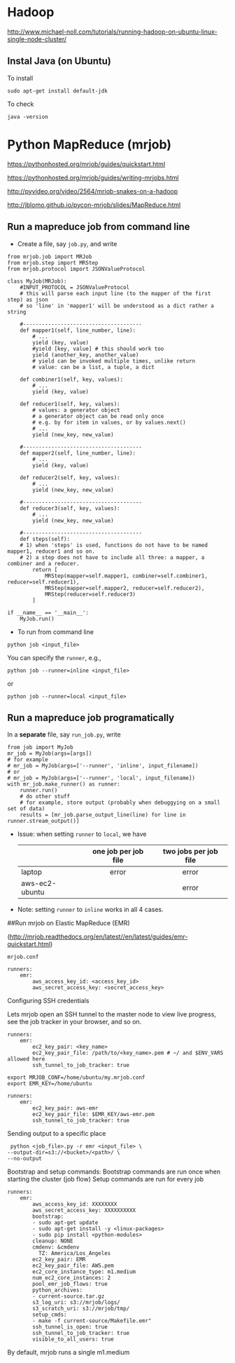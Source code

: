 # Hadoop

http://www.michael-noll.com/tutorials/running-hadoop-on-ubuntu-linux-single-node-cluster/

## Instal Java (on Ubuntu)
To install
```
sudo apt-get install default-jdk
```
To check
```
java -version
```

# Python MapReduce (mrjob)

https://pythonhosted.org/mrjob/guides/quickstart.html

https://pythonhosted.org/mrjob/guides/writing-mrjobs.html

http://pyvideo.org/video/2564/mrjob-snakes-on-a-hadoop

http://jblomo.github.io/pycon-mrjob/slides/MapReduce.html


## Run a mapreduce job from command line

* Create a file, say `job.py`, and write

```
from mrjob.job import MRJob
from mrjob.step import MRStep
from mrjob.protocol import JSONValueProtocol

class MyJob(MRJob):
    #INPUT_PROTOCOL = JSONValueProtocol
    # this will parse each input line (to the mapper of the first step) as json
    # so 'line' in 'mapper1' will be understood as a dict rather a string
    
    #--------------------------------------
    def mapper1(self, line_number, line):
        # ...
        yield (key, value) 
        #yield [key, value] # this should work too
        yield (another_key, another_value) 
        # yield can be invoked multiple times, unlike return
        # value: can be a list, a tuple, a dict
  
    def combiner1(self, key, values):
        # ...
        yield (key, value)

    def reducer1(self, key, values):
        # values: a generator object
        # a generator object can be read only once
        # e.g. by for item in values, or by values.next()
        # ...
        yield (new_key, new_value)

    #--------------------------------------
    def mapper2(self, line_number, line):
        # ...
        yield (key, value) 

    def reducer2(self, key, values):
        # ...
        yield (new_key, new_value)

    #--------------------------------------
    def reducer3(self, key, values):
        # ...
        yield (new_key, new_value)

    #--------------------------------------
    def steps(self):
    # 1) when 'steps' is used, functions do not have to be named mapper1, reducer1 and so on.
    # 2) a step does not have to include all three: a mapper, a combiner and a reducer.
        return [
            MRStep(mapper=self.mapper1, combiner=self.combiner1, reducer=self.reducer1),
            MRStep(mapper=self.mapper2, reducer=self.reducer2),
            MRStep(reducer=self.reducer3)
        ]

if __name__ == '__main__':
    MyJob.run()
```

* To run from command line

```
python job <input_file>
```

You can specify the `runner`, e.g.,
```
python job --runner=inline <input_file>
```
or
```
python job --runner=local <input_file>
```

## Run a mapreduce job programatically

In a **separate** file, say `run_job.py`, write

```
from job import MyJob
mr_job = MyJob(args=[args])
# for example
# mr_job = MyJob(args=['--runner', 'inline', input_filename])
# or
# mr_job = MyJob(args=['--runner', 'local', input_filename])
with mr_job.make_runner() as runner:
    runner.run()
    # do other stuff
    # for example, store output (probably when debuggying on a small set of data)
    results = [mr_job.parse_output_line(line) for line in runner.stream_output()]
```


* Issue: when setting `runner` to `local`, we have

    |                | one job  per job file | two jobs  per job file |
    |----------------|:---------------------:|:----------------------:|
    | laptop         |         error         |          error         |
    | aws-ec2-ubuntu |                       |          error         |

* Note: setting `runner` to `inline` works in all 4 cases.



##Run mrjob on Elastic MapReduce (EMR)

(http://mrjob.readthedocs.org/en/latest//en/latest/guides/emr-quickstart.html)

`mrjob.conf`

```
runners:
	emr:
		aws_access_key_id: <access_key_id>
		aws_secret_access_key: <secret_access_key>
```

Configuring SSH credentials

Lets mrjob open an SSH tunnel to the master node to view live progress, see the job tracker in your browser, and so on.
```
runners:
	emr:
		ec2_key_pair: <key_name>
		ec2_key_pair_file: /path/to/<key_name>.pem # ~/ and $ENV_VARS allowed here
		ssh_tunnel_to_job_tracker: true
``` 


```
export MRJOB_CONF=/home/ubuntu/my.mrjob.conf
export EMR_KEY=/home/ubuntu
```
```
runners:
	emr:
		ec2_key_pair: aws-emr
		ec2_key_pair_file: $EMR_KEY/aws-emr.pem
		ssh_tunnel_to_job_tracker: true
``` 

Sending output to a specific place
```
 python <job_file>.py -r emr <input_file> \
--output-dir=s3://<bucket>/<path>/ \
--no-output
```

Bootstrap and setup commands:
Bootstrap commands are run once when starting the cluster (job flow)
Setup commands are run for every job

```
runners:
	emr:
		aws_access_key_id: XXXXXXXX
		aws_secret_access_key: XXXXXXXXXX
		bootstrap:
		- sudo apt-get update
		- sudo apt-get install -y <linux-packages>
		- sudo pip install <python-modules>
		cleanup: NONE
		cmdenv: &cmdenv
		  TZ: America/Los_Angeles
		ec2_key_pair: EMR
		ec2_key_pair_file: AWS.pem
		ec2_core_instance_type: m1.medium
		num_ec2_core_instances: 2
		pool_emr_job_flows: true
		python_archives:
		- current-source.tar.gz
		s3_log_uri: s3://mrjob/logs/
		s3_scratch_uri: s3://mrjob/tmp/
		setup_cmds:
		- make -f current-source/Makefile.emr"
		ssh_tunnel_is_open: true
		ssh_tunnel_to_job_tracker: true
		visible_to_all_users: true
```


By default, mrjob runs a single m1.medium
